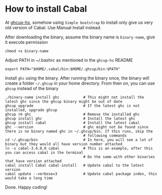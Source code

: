 # How to install Cabal

At [ghcup-hs](https://gitlab.haskell.org/haskell/ghcup-hs), somehow using `Simple bootstrap` to install only give us very old version of Cabal. Use Manual Install instead.

After downloading the binary, assume the binary name is `binary-name`, give it execute permission

```shell
chmod +x binary-name
```
Adjust PATH in ~/.bashrc as mentioned in the `ghcup-hs` README

```shell
export PATH="$HOME/.cabal/bin:$HOME/.ghcup/bin:$PATH"
```

Install `ghc` using the binary. After running the binary once, the binary will create a folder `~/.ghcup` in your home directory. From then on, you can use `ghcup` instead of the binary

```
./binary-name install ghc           # This might not install the latest ghc since the ghcup binary might be out of date
ghcup upgrade                       # If the latest ghc is not installed, upgrade ghcup
ghcup rm ghc                        # Remove the installed ghc
ghcup install ghc                   # Install the latest ghc
ghcup install cabal                 # Install the latest cabal
ghc --version                       # ghc might not be found since there is no binary named ghc in ~/.ghcup/bin. If this runs, skip the
                                    # following commands
cd ~/.ghcup/bin                     # In here, you will see a lot of binary but they would all have version number attached
ln -s cabal-3.4.0.0 cabal           # This is an example, after this you can access cabal in the terminal
                                    # Do the same with other binaries that have version attached
cabal install Cabal cabal-install   # Update cabal to the latest version
cabal update --verbose=3            # Update cabal package index, this would take a long time
```
Done. Happy coding!
